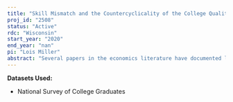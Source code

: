```yaml
---
title: "Skill Mismatch and the Countercyclicality of the College Quality Premium"
proj_id: "2508"
status: "Active"
rdc: "Wisconsin"
start_year: "2020"
end_year: "nan"
pi: "Lois Miller"
abstract: "Several papers in the economics literature have documented large and persistent effects associated with graduating into a recession. However, comparatively less is known about how these effects vary over college quality. If these negative effects are disproportionately concentrated among individuals graduating from worse schools, then this heterogeneity may have important implications for income inequality and mobility. By using data on college attended and time of graduation in the restricted-use National Surveys of Graduates, we propose to study how the returns to higher-quality colleges vary over the business cycle. We expect that the earnings and employment premia associated with higher college quality increase during economic downturns, with potential drivers of this result including graduates of higher-quality colleges being more able to find jobs that match well with their skills or being more willing to move to better labor markets. These results may have important policy implications and will further our understanding of socioeconomic mobility and inequality in the United States."
---
```


**Datasets Used:**

  - National Survey of College Graduates 

